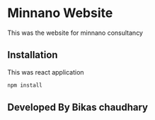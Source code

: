 # Minnano Website

This was the website for minnano consultancy 

## Installation

This was react application

```bash
npm install
```
## Developed By Bikas chaudhary
